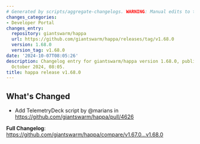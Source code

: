 ```yaml
---
# Generated by scripts/aggregate-changelogs. WARNING: Manual edits to this files will be overwritten.
changes_categories:
- Developer Portal
changes_entry:
  repository: giantswarm/happa
  url: https://github.com/giantswarm/happa/releases/tag/v1.68.0
  version: 1.68.0
  version_tag: v1.68.0
date: '2024-10-07T08:05:26'
description: Changelog entry for giantswarm/happa version 1.68.0, published on 07
  October 2024, 08:05.
title: happa release v1.68.0
---
```


## What's Changed

* Add TelemetryDeck script by @marians in https://github.com/giantswarm/happa/pull/4626

**Full Changelog**: https://github.com/giantswarm/happa/compare/v1.67.0...v1.68.0
